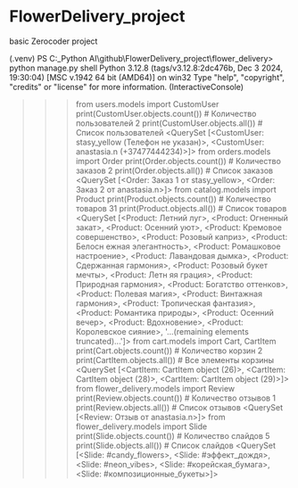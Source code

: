 # FlowerDelivery_project
 basic Zerocoder project


(.venv) PS C:\_Python AI\github\FlowerDelivery_project\flower_delivery> python manage.py shell
Python 3.12.8 (tags/v3.12.8:2dc476b, Dec  3 2024, 19:30:04) [MSC v.1942 64 bit (AMD64)] on win32
Type "help", "copyright", "credits" or "license" for more information.
(InteractiveConsole)
>>> from users.models import CustomUser
>>> print(CustomUser.objects.count())  # Количество пользователей
2
>>> print(CustomUser.objects.all())    # Список пользователей
<QuerySet [<CustomUser: stasy_yellow (Телефон не указан)>, <CustomUser: anastasia.n (+37477444234)>]>
>>> from orders.models import Order
>>> print(Order.objects.count())  # Количество заказов
2
>>> print(Order.objects.all())    # Список заказов
<QuerySet [<Order: Заказ 1 от stasy_yellow>, <Order: Заказ 2 от anastasia.n>]>
>>> from catalog.models import Product
>>> print(Product.objects.count())  # Количество товаров
31
>>> print(Product.objects.all())    # Список товаров
<QuerySet [<Product: Летний луг>, <Product: Огненный закат>, <Product: Осенний уют>, <Product: Кремовое совершенство>, <Product: Розовый каприз>, <Product: Белосн
ежная элегантность>, <Product: Ромашковое настроение>, <Product: Лавандовая дымка>, <Product: Сдержанная гармония>, <Product: Розовый букет мечты>, <Product: Летн
яя грация>, <Product: Природная гармония>, <Product: Богатство оттенков>, <Product: Полевая магия>, <Product: Винтажная гармония>, <Product: Тропическая фантазия>, <Product: Романтика природы>, <Product: Осенний вечер>, <Product: Вдохновение>, <Product: Королевское сияние>, '...(remaining elements truncated)...']>
>>> from cart.models import Cart, CartItem
>>> print(Cart.objects.count())         # Количество корзин
2
>>> print(CartItem.objects.all())       # Все элементы корзины
<QuerySet [<CartItem: CartItem object (26)>, <CartItem: CartItem object (28)>, <CartItem: CartItem object (29)>]>
>>> from flower_delivery.models import Review
>>> print(Review.objects.count())  # Количество отзывов
1
>>> print(Review.objects.all())    # Список отзывов
<QuerySet [<Review: Отзыв от anastasia.n>]>
>>> from flower_delivery.models import Slide
>>> print(Slide.objects.count())   # Количество слайдов
5
>>> print(Slide.objects.all())     # Список слайдов
<QuerySet [<Slide: #candy_flowers>, <Slide: #эффект_дождя>, <Slide: #neon_vibes>, <Slide: #корейская_бумага>, <Slide: #композиционные_букеты>]>
>>>
